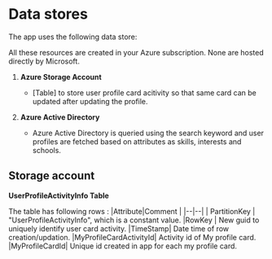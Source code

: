 # Data stores
The app uses the following data store:

All these resources are created in your Azure subscription. None are hosted directly by Microsoft.

1.  **Azure Storage Account**
	- [Table] to store user profile card acitivity so that same card can be updated after updating the profile.

2. **Azure Active Directory**
	- Azure Active Directory is queried using the search keyword and user profiles are fetched based on attributes as skills, interests and schools.
	
## Storage account

**UserProfileActivityInfo Table**

The table has following rows :
|Attribute|Comment  |
|--|--|
| PartitionKey | "UserProfileActivityInfo", which is a constant value.
|RowKey | New guid to uniquely identify user card activity.
|TimeStamp| Date time of row creation/updation.
|MyProfileCardActivityId| Activity id of My profile card.
|MyProfileCardId| Unique id created in app for each my profile card.